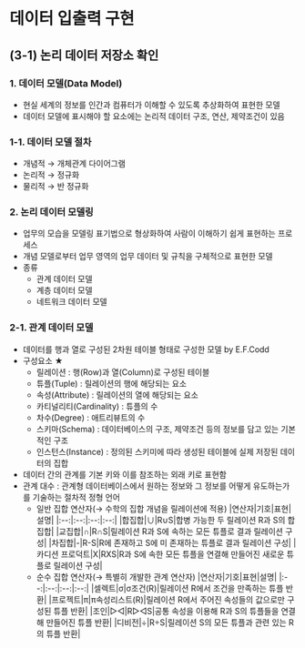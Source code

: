 # 데이터 입출력 구현

## (3-1) 논리 데이터 저장소 확인

### 1. 데이터 모델(Data Model)
- 현실 세계의 정보를 인간과 컴퓨터가 이해할 수 있도록 추상화하여 표현한 모델
- 데이터 모델에 표시해야 할 요소에는 논리적 데이터 구조, 연산, 제약조건이 있음


### 1-1. 데이터 모델 절차
- 개념적 → 개체관계 다이어그램
- 논리적 → 정규화
- 물리적 → 반 정규화


### 2. 논리 데이터 모델링
- 업무의 모습을 모델링 표기법으로 형상화하여 사람이 이해하기 쉽게 표현하는 프로세스
- 개념 모델로부터 업무 영역의 업무 데이터 및 규칙을 구체적으로 표현한 모델
- 종류
  - 관계 데이터 모델
  - 계층 데이터 모델
  - 네트워크 데이터 모델


### 2-1. 관계 데이터 모델
- 데이터를 행과 열로 구성된 2차원 테이블 형태로 구성한 모델 by E.F.Codd
- 구성요소 ★
  - 릴레이션 : 행(Row)과 열(Column)로 구성된 테이블
  - 튜플(Tuple) : 릴레이션의 행에 해당되는 요소
  - 속성(Attribute) : 릴레이션의 열에 해당되는 요소
  - 카티널리티(Cardinality) : 튜플의 수
  - 차수(Degree) : 애트리뷰트의 수
  - 스키마(Schema) : 데이터베이스의 구조, 제약조건 등의 정보를 담고 있는 기본적인 구조
  - 인스턴스(Instance) : 정의된 스키미에 따라 생성된 테이블에 실제 저장된 데이터의 집합
- 데이터 간의 관계를 기본 키와 이를 참조하는 외래 키로 표현함
- 관계 대수 : 관계형 데이터베이스에서 원하는 정보와 그 정보를 어떻게 유도하는가를 기술하는 절차적 정형 언어
  - 일반 집합 연산자(→ 수학의 집합 개념을 릴레이션에 적용)
    |연산자|기호|표현|설명|
    |:--:|:--:|:--:|:--:|
    |합집합|∪|R∪S|합병 가능한 두 릴레이션 R과 S의 합집합|
    |교집합|∩|R∩S|릴레이션 R과 S에 속하는 모든 튜플로 결과 릴레이션 구성|
    |차집합|-|R-S|R에 존재하고 S에 미 존재하는 튜플로 결과 릴레이션 구성|
    |카디션 프로덕트|X|RXS|R과 S에 속한 모든 튜플을 연결해 만들어진 새로운 튜플로 릴레이션 구성|
  - 순수 집합 연산자(→ 특별히 개발한 관계 연산자)
    |연산자|기호|표현|설명|
    |:--:|:--:|:--:|:--:|
    |셀렉트|σ|σ조건(R)|릴레이션 R에서 조건을 만족하는 튜플 반환|
    |프로젝트|π|π속성리스트(R)|릴레이션 R에서 주어진 속성들의 값으로만 구성된 튜플 반환|
    |조인|▷◁|R▷◁S|공통 속성을 이용해 R과 S의 튜플들을 연결해 만들어진 튜플 반환|
    |디비전|÷|R÷S|릴레이션 S의 모든 튜플과 관련 있는 R의 튜플 반환|




